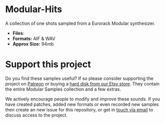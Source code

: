 # Modular-Hits

A collection of one shots sampled from a Eurorack Modular synthesizer.

 - **Files**: 
-  **Formats:** AIF & WAV
-   **Approx Size:** 94mb

# Support this project

Do you find these samples useful? If so please consider supporting the project on [Patreon](https://www.patreon.com/bePatron?u=3947038) or buying a [hard disk from our Etsy store](https://www.etsy.com/uk/shop/ModularSamplesDisks?ref=simple-shop-header-name&listing_id=757501884). They contain the entire Modular Samples collection and a few extras.

We actively encourage people to modify and improve these sounds. If you have created patches, added new formats or even recorded new samples then create an new issue for this repository, or get in [touch via email](modularsamples@gmail.com) to discuss access to the project.

